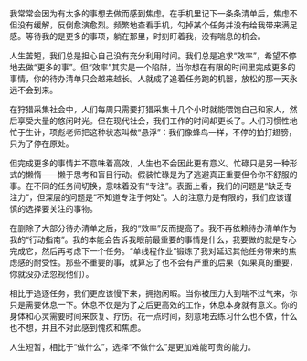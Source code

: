 ---
---


我常常会因为有太多的事想去做而感到焦虑。在手机里记下一条条清单后，焦虑不但没有缓解，反倒愈演愈烈。频繁地查看手机，勾掉某个任务并没有给我带来满足感。等待我的是更多的事项，躺在那里，时刻盯着我，没有喘息的机会。

人生苦短，我们总是担心自己没有充分利用时间。我们总是追求“效率”，希望不停地去做“更多的事”。但“效率”其实是一个陷阱，当你想在有限的时间里完成更多的事情，你的待办清单只会越来越长。人就成了追着任务跑的机器，放松的那一天永远不会到来。

在狩猎采集社会中，人们每周只需要打猎采集十几个小时就能喂饱自己和家人，然后享受大量的悠闲时光。但在现代社会，我们工作的时间却更长了。人们习惯性地忙于生计，项彪老师把这种状态叫做“悬浮”：我们像蜂鸟一样，不停的拍打翅膀，只为了停在原处。

但完成更多的事情并不意味着高效，人生也不会因此更有意义。忙碌只是另一种形式的懒惰——懒于思考和盲目行动。假装忙碌是为了逃避真正重要但令你不舒服的事。在不同的任务间切换，意味着没有“专注”。表面上看，我们的问题是“缺乏专注力”，但深层的问题是“不知道专注于何处”。人的注意力是有限的，我们应该谨慎的选择要关注的事物。

在删除了大部分待办清单之后，我的“效率”反而提高了。我不再依赖待办清单作为我的“行动指南”。我的本能会告诉我眼前最重要的事情是什么，我要做的就是专心完成它，然后再考虑下一个任务。“单线程作业”锻炼了我对延迟其他任务带来的焦虑感的耐受性。那些不重要的事，就算忘了也不会有严重的后果（如果真的重要，你就没办法忽视他们）。

相比于追逐任务，我们更应该慢下来，拥抱闲暇。当你被压力大到喘不过气来，你只是需要休息一下。休息不仅是为了之后更高效的工作，休息本身就有意义。你的身体和心灵需要时间来恢复、疗伤。花一点时间，刻意地去练习什么也不做，什么也不想，并且不对此感到愧疚和焦虑。

人生短暂，相比于“做什么”，选择“不做什么”是更加难能可贵的能力。




